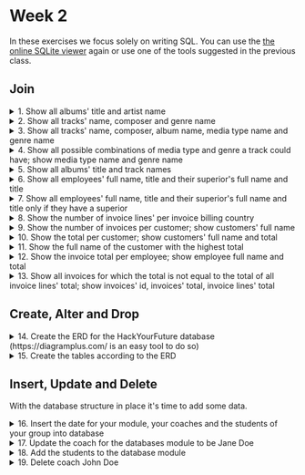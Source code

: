 # Week 2
In these exercises we focus solely on writing SQL. You can use the [the online SQLite viewer](https://inloop.github.io/sqlite-viewer/) again or use one of the tools suggested in the previous class.
## Join
<details><summary>1. Show all albums' title and artist name</summary>

```sql
SELECT
	title AS AlbumTitle,
	Artist.Name AS ArtistName
FROM
	Album
	LEFT JOIN Artist ON Artist.ArtistId = Album.ArtistId;

--OR using USING

SELECT
	title AS AlbumTitle,
	Artist.Name AS ArtistName
FROM
	Album
	LEFT JOIN Artist USING(ArtistId);

--OR using NATURAL

SELECT
	title AS AlbumTitle,
	Artist.Name AS ArtistName
FROM
	Album
	NATURAL LEFT JOIN Artist;
```
</details>

<details><summary>2. Show all tracks' name, composer and genre name</summary>

```sql
SELECT
	Track.Name AS TrackName,
	Composer,
	Genre.Name AS GenreName
FROM
	Track
	LEFT JOIN Genre ON Genre.GenreId = Track.GenreId;
```
</details>

<details><summary>3. Show all tracks' name, composer, album name, media type name and genre name</summary>

```sql
SELECT
	Track.Name AS TrackName,
	Composer,
	Album.Title AS AlbumTitle,
	MediaType.Name AS MediaTypeName,
	Genre.Name AS GenreName
FROM
	Track
	LEFT JOIN Genre ON Genre.GenreId = Track.GenreId
	LEFT JOIN Album ON Album.AlbumId = Track.AlbumId
	LEFT JOIN MediaType ON MediaType.MediaTypeId = Track.MediaTypeId;
```
</details>

<details><summary>4. Show all possible combinations of media type and genre a track could have; show media type name and genre name</summary>

```sql
SELECT
	MediaType.Name,
	Genre.Name
FROM
	MediaType
	CROSS JOIN Genre;
```
</details>

<details><summary>5. Show all albums' title and track names</summary>

```sql
SELECT
	title AS AlbumTitle,
	Track.Name AS TrackName
FROM
	Album
	JOIN Track ON Track.AlbumId = Album.AlbumId;
```
</details>

<details><summary>6. Show all employees' full name, title and their superior's full name and title</summary>

```sql
SELECT
	Employee.FirstName || ' ' || Employee.LastName AS EmployeeFullName,
	Employee.Title AS EmployeeTitle,
	Superior.FirstName || ' ' || Superior.LastName AS SuperiorFullName,
	Superior.Title AS SuperiorTitle
FROM
	Employee
	LEFT JOIN Employee AS Superior ON Superior.EmployeeId = Employee.ReportsTo;
```
</details>

<details><summary>7. Show all employees' full name, title and their superior's full name and title only if they have a superior</summary>

```sql
SELECT
	Employee.FirstName || ' ' || Employee.LastName AS EmployeeFullName,
	Employee.Title AS EmployeeTitle,
	Superior.FirstName || ' ' || Superior.LastName AS SuperiorFullName,
	Superior.Title AS SuperiorTitle
FROM
	Employee
	INNER JOIN Employee AS Superior ON Superior.EmployeeId = Employee.ReportsTo;
```
</details>

<details><summary>8. Show the number of invoice lines' per invoice billing country</summary>

```sql
SELECT
	BillingCountry,
	count(*) AS NumberOfInvoiceLines
FROM
	Invoice
	JOIN InvoiceLine ON InvoiceLine.InvoiceId = Invoice.InvoiceId
GROUP BY
	BillingCountry;
```
</details>

<details><summary>9. Show the number of invoices per customer; show customers' full name</summary>

```sql
SELECT
	Customer.FirstName || ' ' || Customer.LastName AS CustomerFullName,
	count(*) AS NumberOfInvoices
FROM
	Invoice
	JOIN Customer ON Customer.CustomerId = Invoice.CustomerId
GROUP BY
	Invoice.CustomerId;
```
</details>

<details><summary>10. Show the total per customer; show customers' full name and total</summary>

```sql
SELECT
	Customer.FirstName || ' ' || Customer.LastName AS CustomerFullName,
	sum(Total) AS Total
FROM
	Invoice
	JOIN Customer ON Customer.CustomerId = Invoice.CustomerId
GROUP BY
	Invoice.CustomerId;
```
</details>

<details><summary>11. Show the full name of the customer with the highest total</summary>

```sql
SELECT
	Customer.FirstName || ' ' || Customer.LastName AS CustomerFullName,
	sum(Total) AS Total
FROM
	Invoice
	JOIN Customer ON Customer.CustomerId = Invoice.CustomerId
GROUP BY
	Invoice.CustomerId
ORDER BY Total DESC
LIMIT 1;
```
</details>

<details><summary>12. Show the invoice total per employee; show employee full name and total</summary>

```sql
SELECT
	Employee.FirstName || ' ' || Employee.LastName AS EmployeeFullName,
	round(sum(Total), 2) AS Total
FROM
	Invoice
	JOIN Customer ON Customer.CustomerId = Invoice.CustomerId
	JOIN Employee ON Employee.EmployeeId = Customer.SupportRepId
GROUP BY
	EmployeeId;
```
</details>

<details><summary>13. Show all invoices for which the total is not equal to the total of all invoice lines' total; show invoices' id, invoices' total, invoice lines' total</summary>

```sql
SELECT
	Invoice.InvoiceId,
	Invoice.Total,
	round(sum(UnitPrice*Quantity), 2) AS InvoiceLinesTotal,
	Total == round(sum(UnitPrice*Quantity), 2) AS IsEqual
FROM
	InvoiceLine
	JOIN Invoice ON Invoice.InvoiceId = invoiceline.InvoiceId
GROUP BY
	Invoice.InvoiceId
HAVING IsEqual = FALSE;

--there are no records because all invoices fortunately add up
```
</details>

## Create, Alter and Drop

<details><summary>14. Create the ERD for the HackYourFuture database (https://diagramplus.com/ is an easy tool to do so)</summary>
	
![HackYourFuture ERD](hyf-erd.png)

Note that this is just one possible, albeit simple, solution.
</details>

<details><summary>15. Create the tables according to the ERD</summary>

```sql
CREATE TABLE Person (
	PersonId INTEGER PRIMARY KEY,
	FirstName TEXT NOT NULL,
	LastName TEXT NOT NULL,
	Nickname TEXT
);

CREATE TABLE Module (
	ModuleId INTEGER PRIMARY KEY,
	Name TEXT,
	CoachId INTEGER,
	FOREIGN KEY (CoachId) REFERENCES Person (PersonId)
);

CREATE TABLE ModuleStudent (
	ModuleId INTEGER,
	StudentId INTEGER,
	FOREIGN KEY (ModuleId) REFERENCES Module (ModuleId),
	FOREIGN KEY (StudentId) REFERENCES Person (PersonId),
	UNIQUE (ModuleId, StudentId)
);
```
</details>

## Insert, Update and Delete

With the database structure in place it's time to add some data.

<details><summary>16. Insert the date for your module, your coaches and the students of your group into database</summary>

```sql
INSERT INTO Module (Name)
		VALUES('databases');

--coaches
INSERT INTO Person (FirstName, LastName)
		VALUES('Jane', 'Doe'), ('John', 'Doe');

--students
INSERT INTO Person (FirstName, LastName)
		VALUES('John', 'Roe'), ('Richard', 'Roe'), ('Jane', 'Roe'), ('Baby', 'Doe');
```
</details>

<details><summary>17. Update the coach for the databases module to be Jane Doe</summary>

```sql
UPDATE
	Module
SET
	CoachId = 1
WHERE
	Name = 'databases';
```
</details>

<details><summary>18. Add the students to the database module</summary>

```sql
INSERT INTO ModuleStudent (ModuleId, StudentId)
		VALUES(1, 3), (1, 4), (1, 5), (1, 6);
```
</details>

<details><summary>19. Delete coach John Doe</summary>

```sql
DELETE FROM Person
WHERE PersonId = 2;
```
</details>
